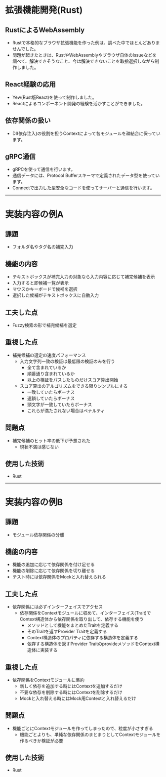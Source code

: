 # 拡張機能開発(Rust)

## RustによるWebAssembly
- Rustで本格的なブラウザ拡張機能を作った例は、調べた中でほとんどありませんでした。
- 問題が起きたときは、RustやWebAssemblyやブラウザ自体のIssueなどを調べて、解決できそうなこと、今は解決できないことを取捨選択しながら制作しました。

## React経験の応用
- Yew(Rust版React)を使って制作しました。
- Reactによるコンポーネント開発の経験を活かすことができました。

## 依存関係の扱い
- DI(依存注入)の役割を担うContextによって各モジュールを疎結合に保っています。

## gRPC通信
- gRPCを使って通信を行います。
- 通信データには、Protocol Bufferスキーマで定義されたデータ型を使っています。
- Connectで出力した型安全なコードを使ってサーバーと通信を行います。

---

# 実装内容の例A

## 課題
- フォルダ名やタグ名の補完入力

## 機能の内容
- テキストボックスが補完入力の対象なら入力内容に応じて補完候補を表示
- 入力すると即候補一覧が表示
- マウスかキーボードで候補を選択
- 選択した候補がテキストボックスに自動入力

## 工夫した点
- Fuzzy検索の形で補完候補を選定

## 重視した点
- 補完候補の選定の速度パフォーマンス
    - 入力文字列一致の検証は最低限の検証のみを行う
        - 全て含まれているか
        - 順番通り含まれているか
        - 以上の検証をパスしたものだけスコア算出開始
    - スコア算出のアルゴリズムをできる限りシンプルにする
        - 一致していたらボーナス
        - 連鎖していたらボーナス
        - 頭文字が一致していたらボーナス
        - これらが満たされない場合はペナルティ

## 問題点
- 補完候補のヒット率の低下が予想された
    - 現状不満は感じない

## 使用した技術
- Rust

---

# 実装内容の例B

## 課題
- モジュール依存関係の分離

## 機能の内容
- 機能の追加に応じて依存関係を付け足せる
- 機能の削除に応じて依存関係を切り離せる
- テスト時には依存関係をMockと入れ替えられる

## 工夫した点
- 依存関係には必ずインターフェイスでアクセス
    - 依存関係をContextモジュールに収めて、インターフェイス(Trait)でContext構造体から依存関係を取り出して、依存する機能を使う
        - メソッドとして機能をまとめたTraitを定義する
        - そのTraitを返すProvider Traitを定義する
        - Context構造体のプロパティに依存する構造体を定義する
        - 依存する構造体を返すProvider TraitのprovideメソッドをContext構造体に実装する

## 重視した点
- 依存関係をContextモジュールに集約
    - 新しく依存を追加する時にはContextを追加するだけ
    - 不要な依存を削除する時にはContextを削除するだけ
    - Mockと入れ替える時にはMock用Contextと入れ替えるだけ

## 問題点
- 機能ごとにContextモジュールを作ってしまったので、粒度が小さすぎる
    - 機能ごとよりも、単純な依存関係のまとまりとしてContextモジュールを作るべきか検証が必要

## 使用した技術
- Rust

